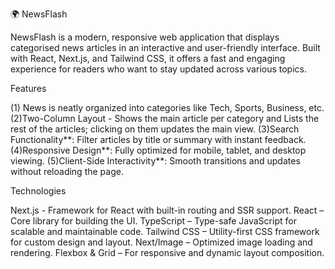  🌍 NewsFlash

NewsFlash  is a modern, responsive web application that displays categorised news articles in an interactive and user-friendly interface. Built with React, Next.js, and Tailwind CSS, it offers a fast and engaging experience for readers who want to stay updated across various topics.

Features

(1) News is neatly organized into categories like Tech, Sports, Business, etc.
(2)Two-Column Layout - Shows the main article per category and Lists the rest of the articles; clicking on them updates the main view.
(3)Search Functionality**: Filter articles by title or summary with instant feedback.
(4)Responsive Design**: Fully optimized for mobile, tablet, and desktop viewing.
(5)Client-Side Interactivity**: Smooth transitions and updates without reloading the page.

Technologies

Next.js - Framework for React with built-in routing and SSR support.
React – Core library for building the UI.
TypeScript – Type-safe JavaScript for scalable and maintainable code.
Tailwind CSS – Utility-first CSS framework for custom design and layout.
Next/Image – Optimized image loading and rendering.
Flexbox & Grid – For responsive and dynamic layout composition.

